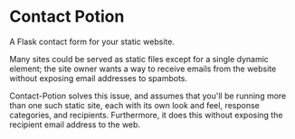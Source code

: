 # Contact Potion

A Flask contact form for your static website.

Many sites could be served as static files except for a single dynamic element;
the site owner wants a way to receive emails from the website without exposing
email addresses to spambots.

Contact-Potion solves this issue, and assumes that you'll be running more than
one such static site, each with its own look and feel, response categories, and
recipients. Furthermore, it does this without exposing the recipient email
address to the web.
